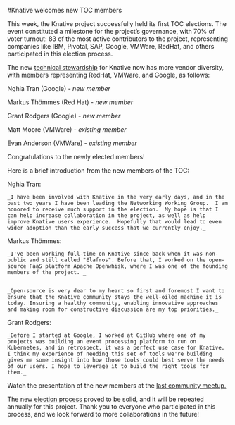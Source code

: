 #Knative welcomes new TOC members

This week, the Knative project successfully held its first TOC elections. The event constituted a milestone for the project’s governance, with 70% of voter turnout: 83 of the most active contributors to the project, representing companies like IBM, Pivotal, SAP, Google, VMWare, RedHat, and others participated in this election process. 

The new [technical stewardship](https://knative.dev/community/contributing/tech-oversight-committee/) for Knative now has more vendor diversity, with members representing RedHat, VMWare, and Google, as follows:

Nghia Tran (Google) _- new member_

Markus Thömmes (Red Hat) - _new member_

Grant Rodgers (Google) - _new member_

Matt Moore (VMWare) - _existing member_

Evan Anderson (VMWare) - _existing member_

 

Congratulations to the newly elected members!

Here is a brief introduction from the new members of the TOC: 

Nghia Tran:


    _I have been involved with Knative in the very early days, and in the past two years I have been leading the Networking Working Group.  I am honored to receive much support in the election.  My hope is that I can help increase collaboration in the project, as well as help improve Knative users experience.  Hopefully that would lead to even wider adoption than the early success that we currently enjoy._

Markus Thömmes:


    _I've been working full-time on Knative since back when it was non-public and still called "Elafros". Before that, I worked on the open-source FaaS platform Apache Openwhisk, where I was one of the founding members of the project. _


    _Open-source is very dear to my heart so first and foremost I want to ensure that the Knative community stays the well-oiled machine it is today. Ensuring a healthy community, enabling innovative approaches and making room for constructive discussion are my top priorities._

Grant Rodgers: 


    _Before I started at Google, I worked at GitHub where one of my projects was building an event processing platform to run on Kubernetes, and in retrospect, it was a perfect use case for Knative. I think my experience of needing this set of tools we're building gives me some insight into how those tools could best serve the needs of our users. I hope to leverage it to build the right tools for them._

Watch the presentation of the new members at the [last community meetup.](https://youtu.be/24owwOKj86E)

The new [election process](https://knative.dev/community/contributing/mechanics/toc/) proved to be solid, and it will be repeated annually for this project. Thank you to everyone who participated in this process, and we look forward to more collaborations in the future!
